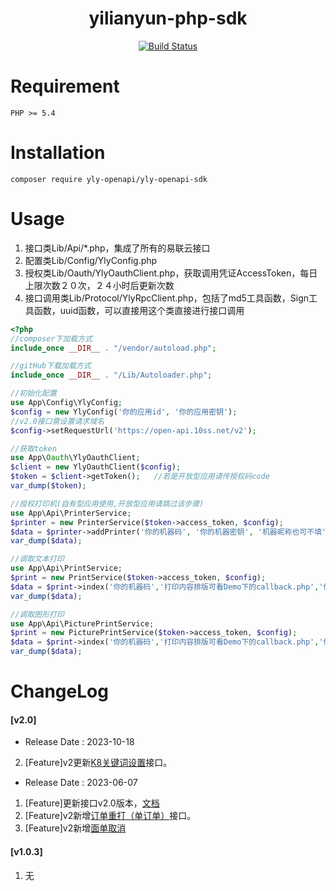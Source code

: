 <h1 align="center">yilianyun-php-sdk</h1>
<p align="center">
<a href="https://travis-ci.org/Qzm6826/yilianyun-php-sdk"><img src="https://travis-ci.org/Qzm6826/yilianyun-php-sdk.svg?branch=master" alt="Build Status"></a>
</p>

# Requirement

```
PHP >= 5.4
```
# Installation

```shell
composer require yly-openapi/yly-openapi-sdk
```

# Usage
  1. 接口类Lib/Api/*.php，集成了所有的易联云接口
  2. 配置类Lib/Config/YlyConfig.php
  3. 授权类Lib/Oauth/YlyOauthClient.php，获取调用凭证AccessToken，每日上限次数２０次，２４小时后更新次数
  4. 接口调用类Lib/Protocol/YlyRpcClient.php，包括了md5工具函数，Sign工具函数，uuid函数，可以直接用这个类直接进行接口调用
  
```php
<?php
//composer下加载方式
include_once __DIR__ . "/vendor/autoload.php";

//gitHub下载加载方式
include_once __DIR__ . "/Lib/Autoloader.php";

//初始化配置
use App\Config\YlyConfig;
$config = new YlyConfig('你的应用id', '你的应用密钥');
//v2.0接口需设置请求域名
$config->setRequestUrl('https://open-api.10ss.net/v2');

//获取token
use App\Oauth\YlyOauthClient;
$client = new YlyOauthClient($config);
$token = $client->getToken();   //若是开放型应用请传授权码code
var_dump($token);

//授权打印机(自有型应用使用,开放型应用请跳过该步骤)
use App\Api\PrinterService;
$printer = new PrinterService($token->access_token, $config);
$data = $printer->addPrinter('你的机器码', '你的机器密钥', '机器昵称也可不填', 'gprs卡号没有可不填');
var_dump($data);

//调取文本打印
use App\Api\PrintService;
$print = new PrintService($token->access_token, $config);
$data = $print->index('你的机器码','打印内容排版可看Demo下的callback.php','你的系统内部id自定义32位以内');
var_dump($data);

//调取图形打印
use App\Api\PicturePrintService;
$print = new PicturePrintService($token->access_token, $config);
$data = $print->index('你的机器码','打印内容排版可看Demo下的callback.php','你的系统内部id自定义32位以内');
var_dump($data);

```

# ChangeLog
#### [v2.0]
* Release Date : 2023-10-18
2. [Feature]v2更新[K8关键词设置](https://www.kancloud.cn/ly6886/oauth-api/3198288)接口。
* Release Date : 2023-06-07
1. [Feature]更新接口v2.0版本，[文档](https://www.kancloud.cn/ly6886/oauth-api/3170299)
2. [Feature]v2新增[订单重打（单订单）](https://www.kancloud.cn/ly6886/oauth-api/3170332)接口。
3. [Feature]v2新增[面单取消](https://www.kancloud.cn/ly6886/oauth-api/3170326)

#### [v1.0.3]
1. 无
